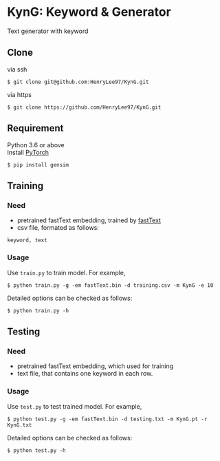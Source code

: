# KynG: Keyword &amp; Generator
Text generator with keyword

## Clone
via ssh
```
$ git clone git@github.com:HenryLee97/KynG.git
```
via https
```
$ git clone https://github.com/HenryLee97/KynG.git
```

## Requirement
Python 3.6 or above  
Install [PyTorch](https://pytorch.org)
```
$ pip install gensim
```

## Training

### Need
* pretrained fastText embedding, trained by [fastText](https://github.com/facebookresearch/fastText)
* csv file, formated as follows:
```
keyword, text
```

### Usage
Use ```train.py``` to train model. For example,
```
$ python train.py -g -em fastText.bin -d training.csv -m KynG -e 10
```
Detailed options can be checked as follows:
```
$ python train.py -h
```

## Testing

### Need
* pretrained fastText embedding, which used for training
* text file, that contains one keyword in each row.

### Usage
Use ```test.py``` to test trained model. For example,
```
$ python test.py -g -em fastText.bin -d testing.txt -m KynG.pt -r KynG.txt 
```
Detailed options can be checked as follows:
```
$ python test.py -h
```
